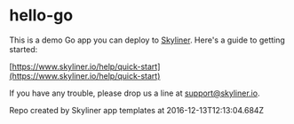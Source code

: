 # hello-go

This is a demo Go app you can deploy to [Skyliner](https://www.skyliner.io). Here's a guide to getting started:

[https://www.skyliner.io/help/quick-start](https://www.skyliner.io/help/quick-start)

If you have any trouble, please drop us a line at [support@skyliner.io](mailto:support@skyliner.io?Subject=Help%20with%20hello-go).

Repo created by Skyliner app templates at 2016-12-13T12:13:04.684Z